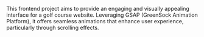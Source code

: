This frontend project aims to provide an engaging and visually appealing interface for a golf course website. Leveraging GSAP (GreenSock Animation Platform), it offers seamless animations that enhance user experience, particularly through scrolling effects.
